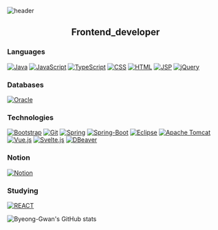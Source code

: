 ![header](https://capsule-render.vercel.app/api?type=wave&color=auto&height=300&section=header&text=Welcome%20my_Blog&fontSize=90)
<h2 align="center"><!--<img src="https://raw.githubusercontent.com/mrz1836/mrz1836/master/.github/IMAGES/wave.gif?v=1" width="30">-->Frontend_developer</h2>
<p align="center">
</p>

### Languages
[![Java](https://img.shields.io/badge/-Java-000?logo=Java)](https://java.com/)
[![JavaScript](https://img.shields.io/badge/-JavaScript-000?logo=JavaScript)](https://www.javascript.com/)
[![TypeScript](https://img.shields.io/badge/-TypeScript-000?logo=TypeScript)](https://www.typescriptlang.org/)
[![CSS](https://img.shields.io/badge/-CSS-000?logo=CSS3)](https://en.wikipedia.org/wiki/CSS)
[![HTML](https://img.shields.io/badge/-HTML-000?logo=HTML5)](https://www.w3schools.com/html/)
[![JSP](https://img.shields.io/badge/-JSP-000?logo=JSP)](#)
[![jQuery](https://img.shields.io/badge/-jQuery-000?logo=jQuery)](https://www.jQuery.com/jQuery/)


### Databases
[![Oracle](https://img.shields.io/badge/-Oracle-000?logo=Oracle&logoColor=white)](https://www.Oracle.com/downloads/)

### Technologies
[![Bootstrap](https://img.shields.io/badge/-Bootstrap-000?logo=Bootstrap)](https://getbootstrap.com/)
[![Git](https://img.shields.io/badge/-Git-000?logo=Git)](https://git-scm.com/)
[![Spring](https://img.shields.io/badge/-Spring-000?logo=Spring)](https://spring.io/)
[![Spring-Boot](https://img.shields.io/badge/-SpringBoot-000?logo=Spring-Boot)](https://spring.io/projects/spring-boot)
[![Eclipse](https://img.shields.io/badge/-Eclipse-000?logo=Eclipse)](https://www.eclipse.org/)
[![Apache Tomcat](https://img.shields.io/badge/-Tomcat-000?logo=Tomcat)](https://tomcat.apache.org/)
[![Vue.js](https://img.shields.io/badge/-Vue.js-000?logo=Vue.js)](https://v3-docs.vuejs-korea.org/)
[![Svelte.js](https://img.shields.io/badge/-Svelte.js-000?logo=Svelte.js)](https://svelte.dev/)
[![DBeaver](https://img.shields.io/badge/-DBeaver-000?logo=DBeaver)](https://dbeaver.io/download/)

### Notion
[![Notion](https://img.shields.io/badge/-Notion-000?logo=Notion)](https://www.notion.so/Photo_album-22-06-06-5a3150d292b746ae811f135e174ddaea)

### Studying
[![REACT](https://img.shields.io/badge/-REACT-000?logo=REACT)](https://REACT.com/)

![Byeong-Gwan's GitHub stats](https://github-readme-stats.vercel.app/api?username=Byeong-Gwan&show_icons=true&theme=transparent)
